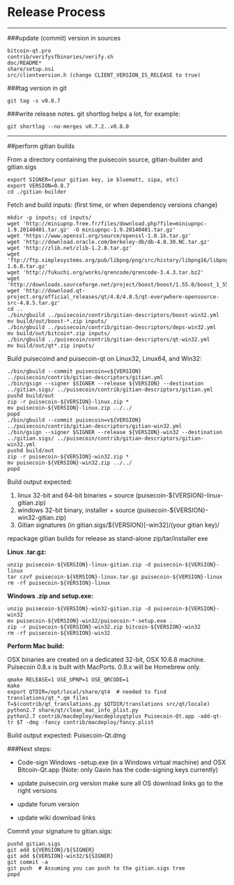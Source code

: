 Release Process
====================

* * *

###update (commit) version in sources


	bitcoin-qt.pro
	contrib/verifysfbinaries/verify.sh
	doc/README*
	share/setup.nsi
	src/clientversion.h (change CLIENT_VERSION_IS_RELEASE to true)

###tag version in git

	git tag -s v0.8.7

###write release notes. git shortlog helps a lot, for example:

	git shortlog --no-merges v0.7.2..v0.8.0

* * *

##perform gitian builds

 From a directory containing the puisecoin source, gitian-builder and gitian.sigs
  
	export SIGNER=(your gitian key, ie bluematt, sipa, etc)
	export VERSION=0.8.7
	cd ./gitian-builder

 Fetch and build inputs: (first time, or when dependency versions change)

	mkdir -p inputs; cd inputs/
	wget 'http://miniupnp.free.fr/files/download.php?file=miniupnpc-1.9.20140401.tar.gz' -O miniupnpc-1.9.20140401.tar.gz'
	wget 'https://www.openssl.org/source/openssl-1.0.1k.tar.gz'
	wget 'http://download.oracle.com/berkeley-db/db-4.8.30.NC.tar.gz'
	wget 'http://zlib.net/zlib-1.2.8.tar.gz'
	wget 'ftp://ftp.simplesystems.org/pub/libpng/png/src/history/libpng16/libpng-1.6.8.tar.gz'
	wget 'http://fukuchi.org/works/qrencode/qrencode-3.4.3.tar.bz2'
	wget 'http://downloads.sourceforge.net/project/boost/boost/1.55.0/boost_1_55_0.tar.bz2'
	wget 'http://download.qt-project.org/official_releases/qt/4.8/4.8.5/qt-everywhere-opensource-src-4.8.5.tar.gz'
	cd ..
	./bin/gbuild ../puisecoin/contrib/gitian-descriptors/boost-win32.yml
	mv build/out/boost-*.zip inputs/
	./bin/gbuild ../puisecoin/contrib/gitian-descriptors/deps-win32.yml
	mv build/out/bitcoin*.zip inputs/
	./bin/gbuild ../puisecoin/contrib/gitian-descriptors/qt-win32.yml
	mv build/out/qt*.zip inputs/

 Build puisecoind and puisecoin-qt on Linux32, Linux64, and Win32:
  
	./bin/gbuild --commit puisecoin=v${VERSION} ../puisecoin/contrib/gitian-descriptors/gitian.yml
	./bin/gsign --signer $SIGNER --release ${VERSION} --destination ../gitian.sigs/ ../puisecoin/contrib/gitian-descriptors/gitian.yml
	pushd build/out
	zip -r puisecoin-${VERSION}-linux.zip *
	mv puisecoin-${VERSION}-linux.zip ../../
	popd
	./bin/gbuild --commit puisecoin=v${VERSION} ../puisecoin/contrib/gitian-descriptors/gitian-win32.yml
	./bin/gsign --signer $SIGNER --release ${VERSION}-win32 --destination ../gitian.sigs/ ../puisecoin/contrib/gitian-descriptors/gitian-win32.yml
	pushd build/out
	zip -r puisecoin-${VERSION}-win32.zip *
	mv puisecoin-${VERSION}-win32.zip ../../
	popd

  Build output expected:

  1. linux 32-bit and 64-bit binaries + source (puisecoin-${VERSION}-linux-gitian.zip)
  2. windows 32-bit binary, installer + source (puisecoin-${VERSION}-win32-gitian.zip)
  3. Gitian signatures (in gitian.sigs/${VERSION}[-win32]/(your gitian key)/

repackage gitian builds for release as stand-alone zip/tar/installer exe

**Linux .tar.gz:**

	unzip puisecoin-${VERSION}-linux-gitian.zip -d puisecoin-${VERSION}-linux
	tar czvf puisecoin-${VERSION}-linux.tar.gz puisecoin-${VERSION}-linux
	rm -rf puisecoin-${VERSION}-linux

**Windows .zip and setup.exe:**

	unzip puisecoin-${VERSION}-win32-gitian.zip -d puisecoin-${VERSION}-win32
	mv puisecoin-${VERSION}-win32/puisecoin-*-setup.exe .
	zip -r puisecoin-${VERSION}-win32.zip bitcoin-${VERSION}-win32
	rm -rf puisecoin-${VERSION}-win32

**Perform Mac build:**

  OSX binaries are created on a dedicated 32-bit, OSX 10.6.8 machine.
  Puisecoin 0.8.x is built with MacPorts.  0.9.x will be Homebrew only.

	qmake RELEASE=1 USE_UPNP=1 USE_QRCODE=1
	make
	export QTDIR=/opt/local/share/qt4  # needed to find translations/qt_*.qm files
	T=$(contrib/qt_translations.py $QTDIR/translations src/qt/locale)
	python2.7 share/qt/clean_mac_info_plist.py
	python2.7 contrib/macdeploy/macdeployqtplus Puisecoin-Qt.app -add-qt-tr $T -dmg -fancy contrib/macdeploy/fancy.plist

 Build output expected: Puisecoin-Qt.dmg

###Next steps:

* Code-sign Windows -setup.exe (in a Windows virtual machine) and
  OSX Bitcoin-Qt.app (Note: only Gavin has the code-signing keys currently)

* update puisecoin.org version
  make sure all OS download links go to the right versions

* update forum version

* update wiki download links

Commit your signature to gitian.sigs:

	pushd gitian.sigs
	git add ${VERSION}/${SIGNER}
	git add ${VERSION}-win32/${SIGNER}
	git commit -a
	git push  # Assuming you can push to the gitian.sigs tree
	popd


